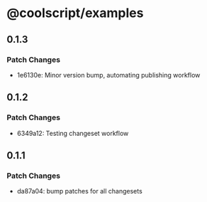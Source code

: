 # @coolscript/examples

## 0.1.3

### Patch Changes

- 1e6130e: Minor version bump, automating publishing workflow

## 0.1.2

### Patch Changes

- 6349a12: Testing changeset workflow

## 0.1.1

### Patch Changes

- da87a04: bump patches for all changesets
